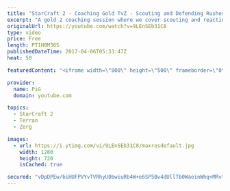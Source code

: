 ```yaml
---
title: "StarCraft 2 - Coaching Gold TvZ - Scouting and Defending Rushes"
excerpt: "A gold 2 coaching session where we cover scouting and reacting to aggression in TvZ -- Watch live at https://www.twitch.tv/x5_pig"
originalUrl: https://youtube.com/watch?v=9LEnSEb31C8
type: video
price: Free
length: PT1H8M36S
publishedDateTime: 2017-04-06T05:33:47Z
heat: 50

featuredContent: "<iframe width=\"800\" height=\"500\" frameborder=\"0\" src=\"https://www.youtube.com/embed/9LEnSEb31C8\" allow=\"accelerometer; autoplay; encrypted-media; gyroscope; picture-in-picture\" allowfullscreen></iframe>"

provider:
  name: PiG
  domain: youtube.com

topics:
  - StarCraft 2
  - Terran
  - Zerg

images:
  - url: https://i.ytimg.com/vi/9LEnSEb31C8/maxresdefault.jpg
    width: 1280
    height: 720
    isCached: true

secured: "vDpDPEw/biHUFPVYvTVRhyU0bwiuRb4W+e6SP5Bv4dUllTb0WaoinWhq+MRvtks8FHQ/S38SGDEw5xLMIbswWDzTv8xmn9KB6YjJVc8e52sn9kaFWVhusw1zdnr/f8xq/qULf8PGMCGxd+gZDDv2hOz+domd0OrqdkmAsvI8kdXMA2/badfkN8uSahLT2lkJhcWOi7w5BK+QwWC8yCoDWi3dlgY0FvaY4cKxiRiJ7ktdCIsdPv66yqpRNyBxPvHwtmxL98RJD/6gtxazu/Y7/nuvqTLWEUPLqS5EjFcrsxdzgqkOXoZ5vAl5McYPtMYUJSmlzAF7fK/ODQs7MLf6ewmxyv4lBbse4SWTsxdMuEKPAs3Nh8J2dTg8djCwerD/MBHTc+B8vwyUao/SSnFiP+MZUWAdJo98etYIG/oJcpI=;9s9eK6RYwaw6amEx/5VWCg=="
---
```



